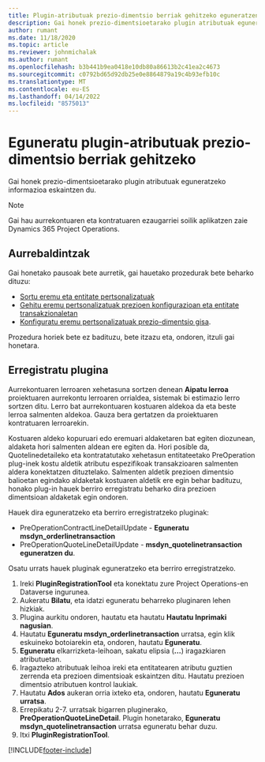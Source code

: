 ```yaml
---
title: Plugin-atributuak prezio-dimentsio berriak gehitzeko eguneratzen
description: Gai honek prezio-dimentsioetarako plugin atributuak eguneratzeko informazioa eskaintzen du.
author: rumant
ms.date: 11/18/2020
ms.topic: article
ms.reviewer: johnmichalak
ms.author: rumant
ms.openlocfilehash: b3b441b9ea0418e10db80a86613b2c41ea2c4673
ms.sourcegitcommit: c0792bd65d92db25e0e8864879a19c4b93efb10c
ms.translationtype: MT
ms.contentlocale: eu-ES
ms.lasthandoff: 04/14/2022
ms.locfileid: "8575013"
---
```

# <a name="update-plug-in-attributes-with-new-pricing-dimensions"></a>Eguneratu plugin-atributuak prezio-dimentsio berriak gehitzeko

Gai honek prezio-dimentsioetarako plugin atributuak eguneratzeko informazioa eskaintzen du.

> [!NOTE]
> Gai hau aurrekontuaren eta kontratuaren ezaugarriei soilik aplikatzen zaie Dynamics 365 Project Operations.

## <a name="prerequisites"></a>Aurrebaldintzak
Gai honetako pausoak bete aurretik, gai hauetako prozedurak bete beharko dituzu:

  - [Sortu eremu eta entitate pertsonalizatuak](create-custom-fields-entities-pricing-dimensions.md) 
  - [Gehitu eremu pertsonalizatuak prezioen konfigurazioan eta entitate transakzionaletan ](add-custom-fields-price-setup-transactional-entities.md)
  - [Konfiguratu eremu pertsonalizatuak prezio-dimentsio gisa](set-up-custom-fields-pricing-dimensions.md). 
  
Prozedura horiek bete ez badituzu, bete itzazu eta, ondoren, itzuli gai honetara.

## <a name="register-a-plug-in"></a>Erregistratu plugina
Aurrekontuaren lerroaren xehetasuna sortzen denean **Aipatu lerroa** proiektuaren aurrekontu lerroaren orrialdea, sistemak bi estimazio lerro sortzen ditu. Lerro bat aurrekontuaren kostuaren aldekoa da eta beste lerroa salmenten aldekoa. Gauza bera gertatzen da proiektuaren kontratuaren lerroarekin.

Kostuaren aldeko kopuruari edo eremuari aldaketaren bat egiten diozunean, aldaketa hori salmenten aldean ere egiten da. Hori posible da, Quotelinedetaileko eta kontratatutako xehetasun entitateetako PreOperation plug-inek kostu aldetik atributu espezifikoak transakzioaren salmenten aldera konektatzen dituztelako. Salmenten aldetik prezioen dimentsio balioetan egindako aldaketak kostuaren aldetik ere egin behar badituzu, honako plug-in hauek berriro erregistratu beharko dira prezioen dimentsioan aldaketak egin ondoren.

Hauek dira eguneratzeko eta berriro erregistratzeko pluginak:

- PreOperationContractLineDetailUpdate - **Eguneratu msdyn_orderlinetransaction**
- PreOperationQuoteLineDetailUpdate - **msdyn_quotelinetransaction eguneratzen du**.

Osatu urrats hauek pluginak eguneratzeko eta berriro erregistratzeko.

1. Ireki **PluginRegistrationTool** eta konektatu zure Project Operations-en Dataverse ingurunea.
2. Aukeratu **Bilatu**, eta idatzi eguneratu beharreko pluginaren lehen hizkiak.
3. Plugina aurkitu ondoren, hautatu eta hautatu **Hautatu Inprimaki nagusian**.
4. Hautatu **Eguneratu msdyn_orderlinetransaction** urratsa, egin klik eskuineko botoiarekin eta, ondoren, hautatu **Eguneratu**.
5. **Eguneratu** elkarrizketa-leihoan, sakatu elipsia (**...**) iragazkiaren atributuetan.
6. Iragazteko atributuak leihoa ireki eta entitatearen atributu guztien zerrenda eta prezioen dimentsioak eskaintzen ditu. Hautatu prezioen dimentsio atributuen kontrol laukiak.
7. Hautatu **Ados** aukeran orria ixteko eta, ondoren, hautatu **Eguneratu urratsa**.
8. Errepikatu 2-7. urratsak bigarren pluginerako, **PreOperationQuoteLineDetail**. Plugin honetarako, **Eguneratu msdyn_quotelinetransaction** urratsa eguneratu behar duzu.
9. Itxi **PluginRegistrationTool**.


[!INCLUDE[footer-include](../includes/footer-banner.md)]